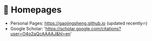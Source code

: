 # 📎 Homepages
- Personal Pages: https://gaojingsheng.github.io (updated recently🔥)
- Google Scholar: 'https://scholar.google.com/citations?user=O4o2aQcAAAAJ&hl=en'

